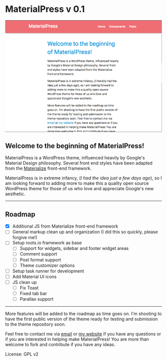 # MaterialPress v 0.1

![Materialize Screenshot](screenshot.png)

Welcome to the beginning of MaterialPress!
------------------------------------------

MaterialPress is a WordPress theme, influenced heavily by Google's Material Design philosophy. Several front end styles have been adapted from the [Materialize](https://github.com/Dogfalo/materialize) front-end framework.

MaterialPress is in extreme infancy, (*I had the idea just a few days ago*), so I am looking forward to adding more to make this a quality open source WordPress theme for those of us who love and appreciate Google's new aesthetic.

---

## Roadmap


- [X] Additional JS from Materialize front-end framework
- [ ] General markup clean up and organization (I did this so quickly, please forgive me!)
- [ ] Setup roots.io framework as base
	- [ ] Support for widgets, sidebar and footer widget areas
	- [ ] Comment support
	- [ ] Post format support
	- [ ] Theme customizer options
- [ ] Setup task runner for development
- [ ] Add Material UI icons
- [ ] JS clean up
	- [ ] Fix Toast
	- [ ] Fixed tab bar
	- [ ] Parallax support

---

More features will be added to the roadmap as time goes on. I'm shooting to have the first public version of the theme ready for testing and submission to the theme repository soon.

Feel free to contact me via [email](mailto:patin.alex@gmail.com) or [my website](http://alexpatin.com) if you have any questions or if you are interested in helping make MaterialPress! You are more than welcome to fork and contribute if you have any ideas.

License: GPL v2
